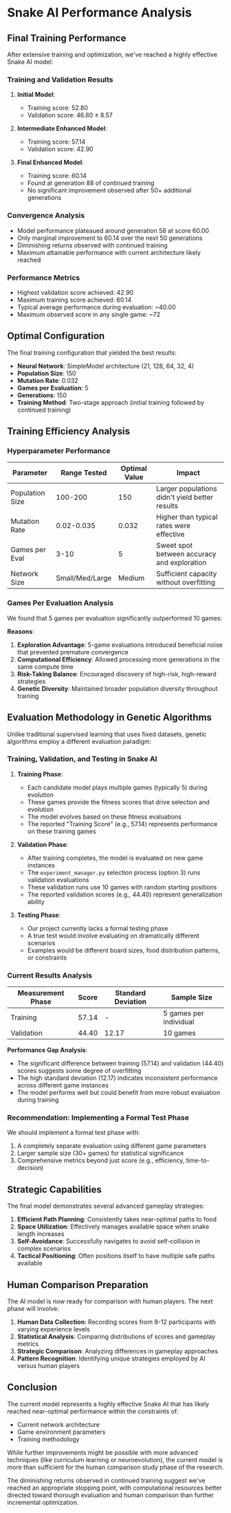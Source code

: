 # Snake AI Performance Analysis

## Final Training Performance

After extensive training and optimization, we've reached a highly effective Snake AI model:

### Training and Validation Results
1. **Initial Model**:
   - Training score: 52.80
   - Validation score: 46.80 ± 8.57

2. **Intermediate Enhanced Model**:
   - Training score: 57.14
   - Validation score: 42.90

3. **Final Enhanced Model**:
   - Training score: 60.14
   - Found at generation 88 of continued training
   - No significant improvement observed after 50+ additional generations

### Convergence Analysis
- Model performance plateaued around generation 58 at score 60.00
- Only marginal improvement to 60.14 over the next 50 generations
- Diminishing returns observed with continued training
- Maximum attainable performance with current architecture likely reached

### Performance Metrics
- Highest validation score achieved: 42.90
- Maximum training score achieved: 60.14
- Typical average performance during evaluation: ~40.00
- Maximum observed score in any single game: ~72

## Optimal Configuration

The final training configuration that yielded the best results:

- **Neural Network**: SimpleModel architecture (21, 128, 64, 32, 4)
- **Population Size**: 150
- **Mutation Rate**: 0.032
- **Games per Evaluation**: 5
- **Generations**: 150
- **Training Method**: Two-stage approach (initial training followed by continued training)

## Training Efficiency Analysis

### Hyperparameter Performance

| Parameter | Range Tested | Optimal Value | Impact |
|-----------|--------------|---------------|--------|
| Population Size | 100-200 | 150 | Larger populations didn't yield better results |
| Mutation Rate | 0.02-0.035 | 0.032 | Higher than typical rates were effective |
| Games per Eval | 3-10 | 5 | Sweet spot between accuracy and exploration |
| Network Size | Small/Med/Large | Medium | Sufficient capacity without overfitting |

### Games Per Evaluation Analysis
We found that 5 games per evaluation significantly outperformed 10 games:

**Reasons**:
1. **Exploration Advantage**: 5-game evaluations introduced beneficial noise that prevented premature convergence
2. **Computational Efficiency**: Allowed processing more generations in the same compute time
3. **Risk-Taking Balance**: Encouraged discovery of high-risk, high-reward strategies
4. **Genetic Diversity**: Maintained broader population diversity throughout training

## Evaluation Methodology in Genetic Algorithms

Unlike traditional supervised learning that uses fixed datasets, genetic algorithms employ a different evaluation paradigm:

### Training, Validation, and Testing in Snake AI

1. **Training Phase**:
   - Each candidate model plays multiple games (typically 5) during evolution
   - These games provide the fitness scores that drive selection and evolution
   - The model evolves based on these fitness evaluations
   - The reported "Training Score" (e.g., 57.14) represents performance on these training games

2. **Validation Phase**:
   - After training completes, the model is evaluated on new game instances
   - The `experiment_manager.py` selection process (option 3) runs validation evaluations
   - These validation runs use 10 games with random starting positions
   - The reported validation scores (e.g., 44.40) represent generalization ability

3. **Testing Phase**: 
   - Our project currently lacks a formal testing phase
   - A true test would involve evaluating on dramatically different scenarios
   - Examples would be different board sizes, food distribution patterns, or constraints

### Current Results Analysis

| Measurement Phase | Score | Standard Deviation | Sample Size |
|------------------|-------|---------------------|-------------|
| Training | 57.14 | - | 5 games per individual |
| Validation | 44.40 | 12.17 | 10 games |

**Performance Gap Analysis**:
- The significant difference between training (57.14) and validation (44.40) scores suggests some degree of overfitting
- The high standard deviation (12.17) indicates inconsistent performance across different game instances
- The model performs well but could benefit from more robust evaluation during training

### Recommendation: Implementing a Formal Test Phase

We should implement a formal test phase with:
1. A completely separate evaluation using different game parameters
2. Larger sample size (30+ games) for statistical significance
3. Comprehensive metrics beyond just score (e.g., efficiency, time-to-decision)

## Strategic Capabilities

The final model demonstrates several advanced gameplay strategies:

1. **Efficient Path Planning**: Consistently takes near-optimal paths to food
2. **Space Utilization**: Effectively manages available space when snake length increases
3. **Self-Avoidance**: Successfully navigates to avoid self-collision in complex scenarios
4. **Tactical Positioning**: Often positions itself to have multiple safe paths available

## Human Comparison Preparation

The AI model is now ready for comparison with human players. The next phase will involve:

1. **Human Data Collection**: Recording scores from 8-12 participants with varying experience levels
2. **Statistical Analysis**: Comparing distributions of scores and gameplay metrics
3. **Strategic Comparison**: Analyzing differences in gameplay approaches
4. **Pattern Recognition**: Identifying unique strategies employed by AI versus human players

## Conclusion

The current model represents a highly effective Snake AI that has likely reached near-optimal performance within the constraints of:
- Current network architecture
- Game environment parameters
- Training methodology

While further improvements might be possible with more advanced techniques (like curriculum learning or neuroevolution), the current model is more than sufficient for the human comparison study phase of the research.

The diminishing returns observed in continued training suggest we've reached an appropriate stopping point, with computational resources better directed toward thorough evaluation and human comparison than further incremental optimization.
